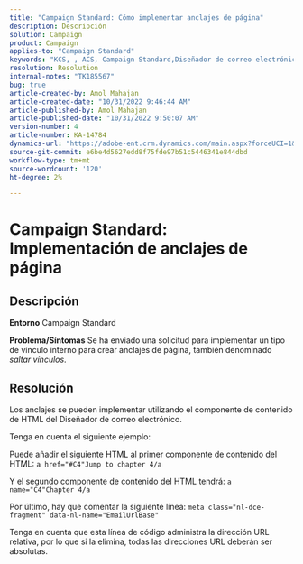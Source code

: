 ```yaml
---
title: "Campaign Standard: Cómo implementar anclajes de página"
description: Descripción
solution: Campaign
product: Campaign
applies-to: "Campaign Standard"
keywords: "KCS, , ACS, Campaign Standard,Diseñador de correo electrónico, Anclaje de página"
resolution: Resolution
internal-notes: "TK185567"
bug: true
article-created-by: Amol Mahajan
article-created-date: "10/31/2022 9:46:44 AM"
article-published-by: Amol Mahajan
article-published-date: "10/31/2022 9:50:07 AM"
version-number: 4
article-number: KA-14784
dynamics-url: "https://adobe-ent.crm.dynamics.com/main.aspx?forceUCI=1&pagetype=entityrecord&etn=knowledgearticle&id=3fe073ea-0059-ed11-9561-6045bd006079"
source-git-commit: e6be4d5627edd8f75fde97b51c5446341e844dbd
workflow-type: tm+mt
source-wordcount: '120'
ht-degree: 2%

---
```


# Campaign Standard: Implementación de anclajes de página

## Descripción

<b>Entorno</b>
Campaign Standard


<b>Problema/Síntomas</b>
Se ha enviado una solicitud para implementar un tipo de vínculo interno para crear anclajes de página, también denominado *saltar vínculos*.


## Resolución


Los anclajes se pueden implementar utilizando el componente de contenido de HTML del Diseñador de correo electrónico.

Tenga en cuenta el siguiente ejemplo:

Puede añadir el siguiente HTML al primer componente de contenido del HTML:
`a href="#C4"Jump to chapter 4/a`

Y el segundo componente de contenido del HTML tendrá:
`a name="C4"Chapter 4/a`

Por último, hay que comentar la siguiente línea:
`meta class="nl-dce-fragment" data-nl-name="EmailUrlBase"`

Tenga en cuenta que esta línea de código administra la dirección URL relativa, por lo que si la elimina, todas las direcciones URL deberán ser absolutas.
